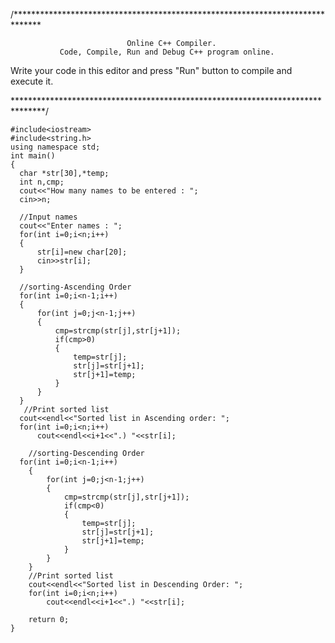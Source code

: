 /******************************************************************************

                              Online C++ Compiler.
               Code, Compile, Run and Debug C++ program online.
Write your code in this editor and press "Run" button to compile and execute it.

*******************************************************************************/

    #include<iostream>
    #include<string.h>
    using namespace std;
    int main()
    {
      char *str[30],*temp;
      int n,cmp;
      cout<<"How many names to be entered : ";
      cin>>n;

      //Input names
      cout<<"Enter names : ";
      for(int i=0;i<n;i++)
      {
          str[i]=new char[20];
          cin>>str[i];
      }
    
      //sorting-Ascending Order
      for(int i=0;i<n-1;i++)
      {
          for(int j=0;j<n-1;j++)
          {
              cmp=strcmp(str[j],str[j+1]);
              if(cmp>0)
              {
                  temp=str[j];
                  str[j]=str[j+1];
                  str[j+1]=temp;
              }
          }
      }
       //Print sorted list
      cout<<endl<<"Sorted list in Ascending order: ";
      for(int i=0;i<n;i++)
          cout<<endl<<i+1<<".) "<<str[i];
        
        //sorting-Descending Order
      for(int i=0;i<n-1;i++)
        {
            for(int j=0;j<n-1;j++)
            {
                cmp=strcmp(str[j],str[j+1]);
                if(cmp<0)
                {
                    temp=str[j];
                    str[j]=str[j+1];
                    str[j+1]=temp;
                }
            }
        }
        //Print sorted list
        cout<<endl<<"Sorted list in Descending Order: ";
        for(int i=0;i<n;i++)
            cout<<endl<<i+1<<".) "<<str[i];

        return 0;
    }
